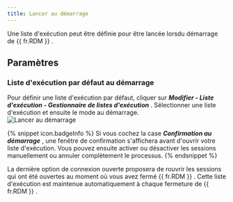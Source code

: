 ```yaml
---
title: Lancer au démarrage
---
```

Une liste d'exécution peut être définie pour être lancée lorsdu démarrage de {{ fr.RDM }} . 

## Paramètres 

### Liste d'exécution par défaut au démarrage 

Pour définir une liste d'exécution par défaut, cliquer sur ***Modifier - Liste d'exécution - Gestionnaire de listes d'exécution*** . Sélectionner une liste d'exécution et ensuite le mode au démarrage.  
![Lancer au démarrage](https://webdevolutions.azureedge.net/docs/fr/rdm/mac/clip0282.png) 

{% snippet icon.badgeInfo %} 
Si vous cochez la case ***Confirmation au démarrage*** , une fenêtre de confirmation s'affichera avant d'ouvrir votre liste d'exécution. Vous pouvez ensuite activer ou désactiver les sessions manuellement ou annuler complètement le processus. 
{% endsnippet %}
 
La dernière option de connexion ouverte proposera de rouvrir les sessions qui ont été ouvertes au moment où vous avez fermé {{ fr.RDM }} . Cette liste d'exécution est maintenue automatiquement à chaque fermeture de {{ fr.RDM }} . 

